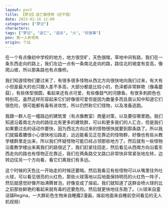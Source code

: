 ```yaml
---
layout: post
title: 【梦记】逃亡躲怪物（还不错）
date: 2023-02-16 12:09
categories: ["梦记"]
characters: 
tags: ["梦记", "逃亡", "追杀", "火", "好故事"]
pov: 第一人称视角
origin: 个站
---
```


在一个有点像初中学校的地方，地方很空旷，天色很暗，草地中间有路，我们在一条东西走向的路上，我们左边一点有一条南北走向的路，路往北的坡度有变高，像爬山坡，所以那条路也有点像桥。

我们知道怪物们要过来了，有很多很多怪物从西北方向很快地向我们过来，有大有小但是最大的也只跟人差不多高，大部分都是比较小的，色泽都非常鲜艳（像毒蘑菇），有些体型很圆，看起来还有点可爱，有些像鼓气的河豚鱼，有很多刺颜色也特别花。虽然这样形容起来它们好像很可爱但是因为数量多而且我认知中知道它们很危险，很可能都有毒有进攻性，所以仍然称它们怪物，以及准备逃跑。

我跟一群人在一幢路边的建筑里（有点像教室）商量对策，以及要往哪里跑。我们知道沿着南北方向的路往北有更多的建筑群，可以和更多我们的人汇合，但是我们如果要过去的话动作要快，因为西北方向过来的怪物很快就要到那条路了。所以我们就猫着腰很小心很快地沿路走，远远能看见正在靠近的怪物群，好像也有些从教学楼群里走出来，所以我们怀疑怪物可能已经占领那些地方了。然后就有一些怪物沿着教学楼出来离我们的路很近了，我们赶紧往回走，然后看见从西南方向沿着东西走向的路也有怪物正在靠近，我们在两条路交叉路口非常快非常紧张地左转，边转边往另一个方向看，看它们离我们有多远。

这个时候的天色比一开始走的时候还要暗。然后我看见有些怪物可以从嘴里往外吐火球，可以看见很亮的火红色，那些火球落地以后地面保持明亮的火红色一阵子，然后就感觉好像开始沸腾冒泡，好像变成了熔岩。我们就知道了这群会喷火球的比之前那些鲜艳的看起来就有毒的还要危险。然后就更快地往东跑了。（火球来自童话镇Regina，一大群彩色生物来自睡魔2漫画，熔岩地面来自睡前空间看见的无人机视频）
